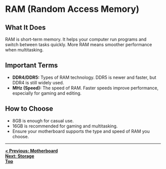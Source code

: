 # RAM (Random Access Memory)

## What It Does  
RAM is short-term memory. It helps your computer run programs and switch between tasks quickly. More RAM means smoother performance when multitasking.

## Important Terms  
- **DDR4/DDR5:** Types of RAM technology. DDR5 is newer and faster, but DDR4 is still widely used.  
- **MHz (Speed):** The speed of RAM. Faster speeds improve performance, especially for gaming and editing.

## How to Choose  
- 8GB is enough for casual use.  
- 16GB is recommended for gaming and multitasking.  
- Ensure your motherboard supports the type and speed of RAM you choose.

---

**[< Previous: Motherboard](Motherboard.md)**  
**[Next: Storage](Storage.md)**  
**[Top](README.md)**
